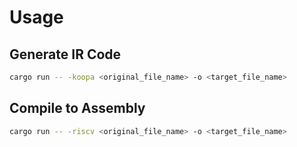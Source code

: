 # Usage

## Generate IR Code

```bash
cargo run -- -koopa <original_file_name> -o <target_file_name>
```

## Compile to Assembly

```bash
cargo run -- -riscv <original_file_name> -o <target_file_name>
```
